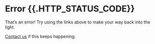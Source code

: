 # Error {{.HTTP_STATUS_CODE}}

That’s an error! Try using the links above to make your way back into the light.

[Contact us](mailto:dareau_l@epita.fr) if this keeps happening.